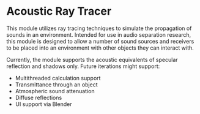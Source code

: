 # Acoustic Ray Tracer

This module utilizes ray tracing techniques to simulate the propagation of sounds in an environment. Intended for use in audio separation research, this module is designed to allow a number of sound sources and receivers to be placed into an environment with other objects they can interact with.

Currently, the module supports the acoustic equivalents of specular reflection and shadows only. Future iterations might support:
* Multithreaded calculation support
* Transmittance through an object
* Atmospheric sound attenuation
* Diffuse reflections
* UI support via Blender